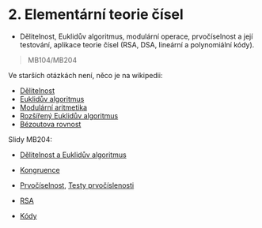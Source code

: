 # 2. Elementární teorie čísel

* Dělitelnost, Euklidův algoritmus, modulární operace, prvočíselnost a její testování, aplikace teorie čísel \(RSA, DSA, lineární a polynomiální kódy\).

> MB104/MB204

Ve starších otázkách není, něco je na wikipedii:

* [Dělitelnost](http://cs.wikipedia.org/wiki/Dělitelnost)
* [Euklidův algoritmus](http://cs.wikipedia.org/wiki/Eukleidův_algoritmus)
* [Modulární aritmetika](http://cs.wikipedia.org/wiki/Modulární_aritmetika)
* [Rozšířený Euklidův algoritmus](http://cs.wikipedia.org/wiki/Rozšířený_Eukleidův_algoritmus)
* [Bézoutova rovnost](http://cs.wikipedia.org/wiki/Bézoutova_rovnost)

Slidy MB204:

* [Dělitelnost a Euklidův algoritmus](https://is.muni.cz/auth/el/1433/jaro2016/MB204/um/mb204-1.pdf)

* [Kongruence](https://is.muni.cz/auth/el/1433/jaro2016/MB204/um/mb204-1.pdf)

* [Prvočíselnost](https://is.muni.cz/auth/el/1433/jaro2016/MB204/um/mb204-1.pdf), [Testy prvočíslenosti](https://is.muni.cz/auth/el/1433/jaro2016/MB204/um/mb204-5.pdf)

* [RSA](https://is.muni.cz/auth/el/1433/jaro2016/MB204/um/mb204-5.pdf)

* [Kódy](https://is.muni.cz/auth/el/1433/jaro2016/MB204/um/mb204-9.pdf)



